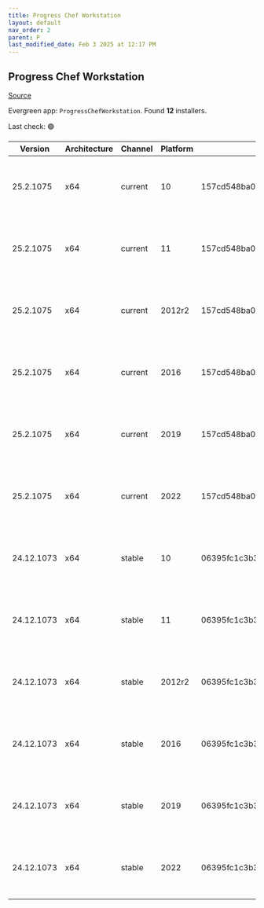 ```yaml
---
title: Progress Chef Workstation
layout: default
nav_order: 2
parent: P
last_modified_date: Feb 3 2025 at 12:17 PM
---
```


## Progress Chef Workstation

[Source](https://www.chef.io/products/chef-workstation)

Evergreen app: `ProgressChefWorkstation`. Found **12** installers.

Last check: 🟢

| Version    | Architecture | Channel | Platform | Sha256                                                           | URI                                                                                                                                                                                                                                            |
| ---------- | ------------ | ------- | -------- | ---------------------------------------------------------------- | ---------------------------------------------------------------------------------------------------------------------------------------------------------------------------------------------------------------------------------------------- |
| 25.2.1075  | x64          | current | 10       | 157cd548ba0e92472eac92761ecc94a3b31753bcd5be82e6d732ef5d57a5910d | [https://packages.chef.io/files/current/chef-workstation/25.2.1075/windows/8/chef-workstation-25.2.1075-1-x64.msi](https://packages.chef.io/files/current/chef-workstation/25.2.1075/windows/8/chef-workstation-25.2.1075-1-x64.msi)           |
| 25.2.1075  | x64          | current | 11       | 157cd548ba0e92472eac92761ecc94a3b31753bcd5be82e6d732ef5d57a5910d | [https://packages.chef.io/files/current/chef-workstation/25.2.1075/windows/8/chef-workstation-25.2.1075-1-x64.msi](https://packages.chef.io/files/current/chef-workstation/25.2.1075/windows/8/chef-workstation-25.2.1075-1-x64.msi)           |
| 25.2.1075  | x64          | current | 2012r2   | 157cd548ba0e92472eac92761ecc94a3b31753bcd5be82e6d732ef5d57a5910d | [https://packages.chef.io/files/current/chef-workstation/25.2.1075/windows/2012r2/chef-workstation-25.2.1075-1-x64.msi](https://packages.chef.io/files/current/chef-workstation/25.2.1075/windows/2012r2/chef-workstation-25.2.1075-1-x64.msi) |
| 25.2.1075  | x64          | current | 2016     | 157cd548ba0e92472eac92761ecc94a3b31753bcd5be82e6d732ef5d57a5910d | [https://packages.chef.io/files/current/chef-workstation/25.2.1075/windows/8/chef-workstation-25.2.1075-1-x64.msi](https://packages.chef.io/files/current/chef-workstation/25.2.1075/windows/8/chef-workstation-25.2.1075-1-x64.msi)           |
| 25.2.1075  | x64          | current | 2019     | 157cd548ba0e92472eac92761ecc94a3b31753bcd5be82e6d732ef5d57a5910d | [https://packages.chef.io/files/current/chef-workstation/25.2.1075/windows/8/chef-workstation-25.2.1075-1-x64.msi](https://packages.chef.io/files/current/chef-workstation/25.2.1075/windows/8/chef-workstation-25.2.1075-1-x64.msi)           |
| 25.2.1075  | x64          | current | 2022     | 157cd548ba0e92472eac92761ecc94a3b31753bcd5be82e6d732ef5d57a5910d | [https://packages.chef.io/files/current/chef-workstation/25.2.1075/windows/8/chef-workstation-25.2.1075-1-x64.msi](https://packages.chef.io/files/current/chef-workstation/25.2.1075/windows/8/chef-workstation-25.2.1075-1-x64.msi)           |
| 24.12.1073 | x64          | stable  | 10       | 06395fc1c3b333a117d0b4620d05b815380e938716bc3dfdcdebf8ff5ea1caca | [https://packages.chef.io/files/stable/chef-workstation/24.12.1073/windows/8/chef-workstation-24.12.1073-1-x64.msi](https://packages.chef.io/files/stable/chef-workstation/24.12.1073/windows/8/chef-workstation-24.12.1073-1-x64.msi)         |
| 24.12.1073 | x64          | stable  | 11       | 06395fc1c3b333a117d0b4620d05b815380e938716bc3dfdcdebf8ff5ea1caca | [https://packages.chef.io/files/stable/chef-workstation/24.12.1073/windows/11/chef-workstation-24.12.1073-1-x64.msi](https://packages.chef.io/files/stable/chef-workstation/24.12.1073/windows/11/chef-workstation-24.12.1073-1-x64.msi)       |
| 24.12.1073 | x64          | stable  | 2012r2   | 06395fc1c3b333a117d0b4620d05b815380e938716bc3dfdcdebf8ff5ea1caca | [https://packages.chef.io/files/stable/chef-workstation/24.12.1073/windows/11/chef-workstation-24.12.1073-1-x64.msi](https://packages.chef.io/files/stable/chef-workstation/24.12.1073/windows/11/chef-workstation-24.12.1073-1-x64.msi)       |
| 24.12.1073 | x64          | stable  | 2016     | 06395fc1c3b333a117d0b4620d05b815380e938716bc3dfdcdebf8ff5ea1caca | [https://packages.chef.io/files/stable/chef-workstation/24.12.1073/windows/11/chef-workstation-24.12.1073-1-x64.msi](https://packages.chef.io/files/stable/chef-workstation/24.12.1073/windows/11/chef-workstation-24.12.1073-1-x64.msi)       |
| 24.12.1073 | x64          | stable  | 2019     | 06395fc1c3b333a117d0b4620d05b815380e938716bc3dfdcdebf8ff5ea1caca | [https://packages.chef.io/files/stable/chef-workstation/24.12.1073/windows/11/chef-workstation-24.12.1073-1-x64.msi](https://packages.chef.io/files/stable/chef-workstation/24.12.1073/windows/11/chef-workstation-24.12.1073-1-x64.msi)       |
| 24.12.1073 | x64          | stable  | 2022     | 06395fc1c3b333a117d0b4620d05b815380e938716bc3dfdcdebf8ff5ea1caca | [https://packages.chef.io/files/stable/chef-workstation/24.12.1073/windows/2022/chef-workstation-24.12.1073-1-x64.msi](https://packages.chef.io/files/stable/chef-workstation/24.12.1073/windows/2022/chef-workstation-24.12.1073-1-x64.msi)   |
